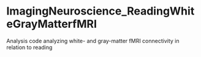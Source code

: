 # ImagingNeuroscience_ReadingWhiteGrayMatterfMRI
Analysis code analyzing white- and gray-matter fMRI connectivity in relation to reading
